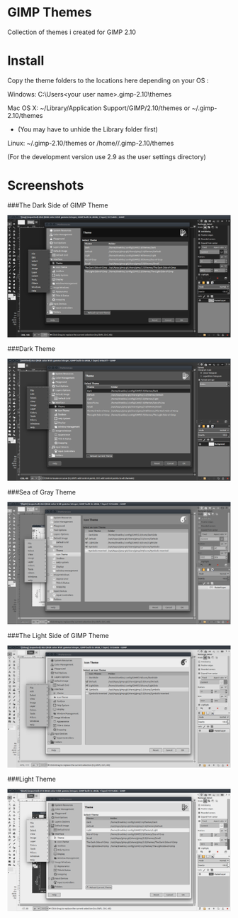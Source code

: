 GIMP Themes
===


Collection of themes i created for GIMP 2.10


Install
===


Copy the theme folders to the locations here depending on your OS :  

Windows: C:\Users\<your user name>\.gimp-2.10\themes  

Mac OS X: ~/Library/Application Support/GIMP/2.10/themes   or   ~/.gimp-2.10/themes  

   * (You may have to unhide the Library folder first)  

Linux: ~/.gimp-2.10/themes   or   /home/<your user name>/.gimp-2.10/themes  

(For the development version use 2.9 as the user settings directory)  


Screenshots
===

  
###The Dark Side of GIMP Theme  

![alt text](https://raw.githubusercontent.com/Draekko-RAND/gimp-themes/gimp-2_10/screenshots/tdsog.png "The Dark Side of GIMP theme")  

  
###Dark Theme  

![alt text](https://raw.githubusercontent.com/Draekko-RAND/gimp-themes/gimp-2_10/screenshots/dark.png "Dark theme")  

  
###Sea of Gray Theme  

![alt text](https://raw.githubusercontent.com/Draekko-RAND/gimp-themes/gimp-2_10/screenshots/sog.png "Sea of Gray theme")  

  
###The Light Side of GIMP Theme  

![alt text](https://raw.githubusercontent.com/Draekko-RAND/gimp-themes/gimp-2_10/screenshots/tlsog.png "The Light Side of GIMP theme")  

  
###Light Theme  

![alt text](https://raw.githubusercontent.com/Draekko-RAND/gimp-themes/gimp-2_10/screenshots/light.png "Light theme")  



  
